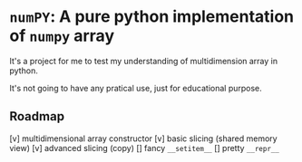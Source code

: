 # `numPY`: A pure python implementation of `numpy` array

It's a project for me to test my understanding of multidimension array in python.

It's not going to have any pratical use, just for educational purpose.

## Roadmap

[v] multidimensional array constructor
[v] basic slicing (shared memory view)
[v] advanced slicing (copy)
[] fancy `__setitem__`
[] pretty `__repr__`